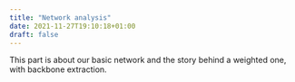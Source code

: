 ```yaml
---
title: "Network analysis"
date: 2021-11-27T19:10:18+01:00
draft: false
---
```


This part is about our basic network and the story behind a weighted one, with backbone extraction.